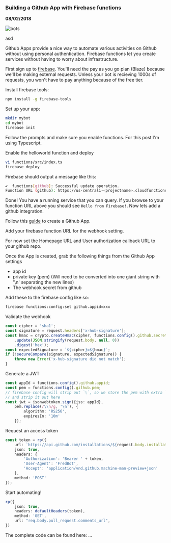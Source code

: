 ### Building a Github App with Firebase functions
__08/02/2018__

![bots](https://imgs.xkcd.com/comics/twitter_bot.png)









asd










Github Apps provide a nice way to automate various activities on Github without using personal authentication. Firebase functions let you create services without having to worry about infrastructure.

First sign up to [firebase](https://firebase.google.com/). You'll need the pay as you go plan (Blaze) because we'll be making external requests. Unless your bot is recieving 1000s of requests, you won't have to pay anything because of the free tier.

Install firebase tools:
```bash
npm install -g firebase-tools
```

Set up your app:
```bash
mkdir mybot
cd mybot
firebase init
```

Follow the prompts and make sure you enable functions. For this post I'm using Typescript.

Enable the helloworld function and deploy
```bash
vi functions/src/index.ts
firebase deploy
```

Firebase should output a message like this:

```bash
✔  functions[github]: Successful update operation.
Function URL (github): https://us-central1-<projectname>.cloudfunctions.net/<functionname>
```

Done! You have a running service that you can query. If you browse to your function URL above you should see `Hello from Firebase!`. Now lets add a github integration.

Follow this [guide](https://developer.github.com/apps/building-github-apps/creating-a-github-app/) to create a Github App.

Add your firebase function URL for the webhook setting.

For now set the Homepage URL and User authorization callback URL to your github repo.

Once the App is created, grab the following things from the Github App settings
- app id
- private key (pem) (Will need to be converted into one giant string with '\\n' separating the new lines)
- The webhook secret from github

Add these to the firebase config like so:
```bash
firebase functions:config:set github.appid=xxx
```

Validate the webhook

```typescript
const cipher = 'sha1';
const signature = request.headers['x-hub-signature'];
const hmac = crypto.createHmac(cipher, functions.config().github.secret)
    .update(JSON.stringify(request.body, null, 0))
    .digest('hex');
const expectedSignature = `${cipher}=${hmac}`;
if (!secureCompare(signature, expectedSignature)) {
    throw new Error('x-hub-signature did not match');
}
```

Generate a JWT
```typescript
const appId = functions.config().github.appid;
const pem = functions.config().github.pem;
// firebase config will strip out `\`, so we store the pem with extra `\`
// and strip it out here
const jwt = jsonwebtoken.sign({iss: appId},
    pem.replace(/\\n/g, '\n'), {
        algorithm: 'RS256',
        expiresIn: '10m'
    });
```

Request an access token

```typescript
const token = rp({
    url: `https://api.github.com/installations/${request.body.installation.id}/access_tokens`,
    json: true,
    headers: {
        'Authorization': 'Bearer ' + token,
        'User-Agent': 'FredBot',
        'Accept': 'application/vnd.github.machine-man-preview+json'
    },
    method: 'POST'
});
```

Start automating!

``` typescript
rp({
    json: true,
    headers: defaultHeaders(token),
    method: 'GET',
    url: "req.body.pull_request.comments_url",
})
```

The complete code can be found here:
...
